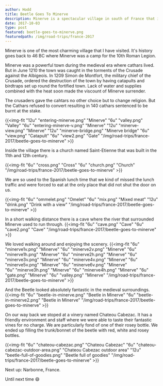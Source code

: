 ```yaml
---
author: Hodd
title: Beetle Goes To Minerve
description: Minerve is a spectacular village in south of France that is absolutely worth the visit.
date: 2017-10-03
type: post
featured: beetle-goes-to-minerve.png
featuredpath: /img/road-trips/france-2017
---
```


Minerve is one of the most charming village that I have visited. It's history goes back to 46 BC where Minerve was a camp for the 10th Roman Legion.

Minerve was a powerful town during the medieval era where cathars lived. But in June 1210 the town was caught in the torments of the Crusade against the Albigeois. In 1209 Simon de Montfort, the military chief of the Crusade, ordered the destruction of the town by having catapults and birdtraps set up round the fortified town. Lack of water and supplies combined with the heat soon made the viscount of Minerve surrender.

The crusaders gave the cahtars no other choice but to change religion. But the Cathars refused to convert resulting in 140 cathars sentenced to be burnt at the stake.

{{<img-fit
  "12u" "entering-minerve.png" "Minerve"
  "6u" "valley.png" "Valley"
  "6u" "entering-minerve-v.png" "Minerve"
  "12u" "minerve-view.png" "Minerve"
  "12u" "minerve-bridge.png" "Minerve bridge"
  "6u" "view.png" "Catapult"
  "6u" "view2.png" "Gate"
  "/img/road-trips/france-2017/beetle-goes-to-minerve" >}}

Inside the village there is a church named Saint-Etienne that was built in the 11th and 12th century.

{{<img-fit
  "6u" "cross.png" "Cross"
  "6u" "church.png" "Church"
  "/img/road-trips/france-2017/beetle-goes-to-minerve" >}}

We are so used to the Spanish lunch time that we kind of missed the lunch traffic and were forced to eat at the only place that did not shut the door on us.

{{<img-fit
  "6u" "ommelet.png" "Omelet"
  "6u" "mix.png" "Mixed meat"
  "12u" "drink.png" "Drink with a view"
  "/img/road-trips/france-2017/beetle-goes-to-minerve" >}}

In a short walking distance there is a cave where the river that surrounded Minerve used to run through.
{{<img-fit
  "6u" "cave.png" "Cave"
  "6u" "cave2.png" "Cave"
  "/img/road-trips/france-2017/beetle-goes-to-minerve" >}}

We loved walking around and enjoying the scenery.
{{<img-fit
  "6u" "minerve1v.png" "Minerve"
  "6u" "minerve2v.png" "Minerve"
  "6u" "minerve1h.png" "Minerve"
  "6u" "minerve2h.png" "Minerve"
  "6u" "minerve3v.png" "Minerve"
  "6u" "minerve4v.png" "Minerve"
  "6u" "minerve5v.png" "Minerve"
  "6u" "minerve6v.png" "Minerve"  
  "6u" "minerve3h.png" "Minerve"
  "6u" "minerve4h.png" "Minerve"
  "6u" "gate.png" "Minerve"
  "6u" "valley.png" "Minerve"
  "/img/road-trips/france-2017/beetle-goes-to-minerve" >}}

And the Beetle looked absolutely fantastic in the medieval surroundings.
{{<img-fit
  "6u" "beetle-in-minerve.png" "Beetle in Minerve"
  "6u" "beetle-in-minerve2.png" "Beetle in Minerve"
  "/img/road-trips/france-2017/beetle-goes-to-minerve" >}}

On our way back we stoped at a vinery named Chateou Cabezac. It has a friendly environment and staff where we were able to taste their fantastic vines for no charge. We are particularly fond of one of their rosey bottle. We ended up filling the trunk/bonnet of the beetle with red, white and rosey bottles.

{{<img-fit
  "6u" "chateou-cabezac.png" "Chateou Cabezac"
  "6u" "chateou-cabezac-outdoor-area.png" "Chateou Cabezac outdoor area"
  "12u" "beetle-full-of-goodies.png" "Beetle full of goodies"
  "/img/road-trips/france-2017/beetle-goes-to-minerve" >}}

  Next up: Narbonne, France.

  Until next time :smile:

